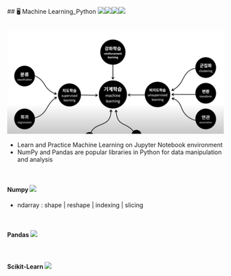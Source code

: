<p> ## 🖥️ Machine Learning_Python <img src="https://img.shields.io/badge/python-3776AB?style=for-the-badge&logo=python&logoColor=white"><img src="https://img.shields.io/badge/numpy-%23013243.svg?style=for-the-badge&logo=numpy&logoColor=white"><img src="https://img.shields.io/badge/pandas-%23150458.svg?style=for-the-badge&logo=pandas&logoColor=white"><img src="https://img.shields.io/badge/scikit--learn-%23F7931E.svg?style=for-the-badge&logo=scikit-learn&logoColor=white">
</p>

<br>

<img src = "ml.png">

- Learn and Practice Machine Learning on Jupyter Notebook environment
- NumPy and Pandas are popular libraries in Python for data manipulation and analysis


<br>


#### Numpy <img src="https://img.shields.io/badge/numpy-%23013243.svg?style=for-the-badge&logo=numpy&logoColor=white">
- ndarray : shape | reshape | indexing | slicing

<br>

#### Pandas <img src="https://img.shields.io/badge/pandas-%23150458.svg?style=for-the-badge&logo=pandas&logoColor=white">

<br>

#### Scikit-Learn <img src="https://img.shields.io/badge/scikit--learn-%23F7931E.svg?style=for-the-badge&logo=scikit-learn&logoColor=white">


<br>
